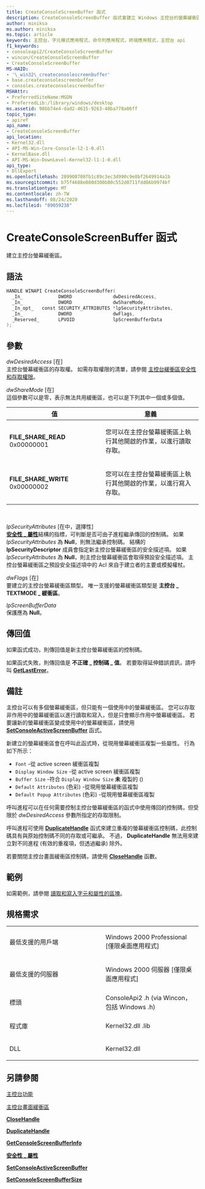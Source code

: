 ```yaml
---
title: CreateConsoleScreenBuffer 函式
description: CreateConsoleScreenBuffer 函式會建立 Windows 主控台的螢幕緩衝區。
author: miniksa
ms.author: miniksa
ms.topic: article
keywords: 主控台，字元模式應用程式，命令列應用程式，終端應用程式，主控台 api
f1_keywords:
- consoleapi2/CreateConsoleScreenBuffer
- wincon/CreateConsoleScreenBuffer
- CreateConsoleScreenBuffer
MS-HAID:
- '\_win32\_createconsolescreenbuffer'
- base.createconsolescreenbuffer
- consoles.createconsolescreenbuffer
MSHAttr:
- PreferredSiteName:MSDN
- PreferredLib:/library/windows/desktop
ms.assetid: 98bb74e4-dad2-4615-9263-48ba778a06ff
topic_type:
- apiref
api_name:
- CreateConsoleScreenBuffer
api_location:
- Kernel32.dll
- API-MS-Win-Core-Console-l2-1-0.dll
- KernelBase.dll
- API-MS-Win-DownLevel-Kernel32-l1-1-0.dll
api_type:
- DllExport
ms.openlocfilehash: 289908708fb1c89c3ec3d990c9e8bf2649914a1b
ms.sourcegitcommit: b75f4688e080d300b80c552d0711fdd86b9974bf
ms.translationtype: MT
ms.contentlocale: zh-TW
ms.lasthandoff: 08/24/2020
ms.locfileid: "89059238"
---
```

# <a name="createconsolescreenbuffer-function"></a>CreateConsoleScreenBuffer 函式


建立主控台螢幕緩衝區。

<a name="syntax"></a>語法
------

```C
HANDLE WINAPI CreateConsoleScreenBuffer(
  _In_             DWORD               dwDesiredAccess,
  _In_             DWORD               dwShareMode,
  _In_opt_   const SECURITY_ATTRIBUTES *lpSecurityAttributes,
  _In_             DWORD               dwFlags,
  _Reserved_       LPVOID              lpScreenBufferData
);
```

<a name="parameters"></a>參數
----------

*dwDesiredAccess* \[在\]  
主控台螢幕緩衝區的存取權。 如需存取權限的清單，請參閱 [主控台緩衝區安全性和存取權限](console-buffer-security-and-access-rights.md)。

*dwShareMode* \[在\]  
這個參數可以是零，表示無法共用緩衝區，也可以是下列其中一個或多個值。

<table>
<colgroup>
<col width="50%" />
<col width="50%" />
</colgroup>
<thead>
<tr class="header">
<th>值</th>
<th>意義</th>
</tr>
</thead>
<tbody>
<tr class="odd">
<td><span id="FILE_SHARE_READ"></span><span id="file_share_read"></span>
<strong>FILE_SHARE_READ</strong> 0x00000001</td>
<td><p>您可以在主控台螢幕緩衝區上執行其他開啟的作業，以進行讀取存取。</p></td>
</tr>
<tr class="even">
<td><span id="FILE_SHARE_WRITE"></span><span id="file_share_write"></span>
<strong>FILE_SHARE_WRITE</strong> 0x00000002</td>
<td><p>您可以在主控台螢幕緩衝區上執行其他開啟的作業，以進行寫入存取。</p></td>
</tr>
</tbody>
</table>

 

*lpSecurityAttributes* \[在中，選擇性\]  
[**安全性 \_ 屬性**](https://msdn.microsoft.com/library/windows/desktop/aa379560)結構的指標，可判斷是否可由子進程繼承傳回的控制碼。 如果 *lpSecurityAttributes* 為 **Null**，則無法繼承控制碼。 結構的 **lpSecurityDescriptor** 成員會指定新主控台螢幕緩衝區的安全描述項。 如果 *lpSecurityAttributes* 為 **Null**，則主控台螢幕緩衝區會取得預設安全描述項。 主控台螢幕緩衝區之預設安全描述項中的 Acl 來自于建立者的主要或模擬權杖。

*dwFlags* \[在\]  
要建立的主控台螢幕緩衝區類型。 唯一支援的螢幕緩衝區類型是 **主控台 \_ TEXTMODE \_ 緩衝區**。

*lpScreenBufferData*   
保護應為 **Null**。

<a name="return-value"></a>傳回值
------------

如果函式成功，則傳回值是新主控台螢幕緩衝區的控制碼。

如果函式失敗，則傳回值是 **不正確 \_ 控制碼 \_ 值**。 若要取得延伸錯誤資訊，請呼叫 [**GetLastError**](https://msdn.microsoft.com/library/windows/desktop/ms679360)。

<a name="remarks"></a>備註
-------

主控台可以有多個螢幕緩衝區，但只能有一個使用中的螢幕緩衝區。 您可以存取非作用中的螢幕緩衝區以進行讀取和寫入，但是只會顯示作用中螢幕緩衝區。 若要讓新的螢幕緩衝區變成使用中的螢幕緩衝區，請使用 [**SetConsoleActiveScreenBuffer**](setconsoleactivescreenbuffer.md) 函式。

新建立的螢幕緩衝區會在呼叫此函式時，從現用螢幕緩衝區複製一些屬性。 行為如下所示：
- `Font` -從 active screen 緩衝區複製
- `Display Window Size` -從 active screen 緩衝區複製
- `Buffer Size` -符合 `Display Window Size` **未** 複製的 () 
- `Default Attributes` (色彩) -從現用螢幕緩衝區複製
- `Default Popup Attributes` (色彩) -從現用螢幕緩衝區複製

呼叫進程可以在任何需要控制主控台螢幕緩衝區的函式中使用傳回的控制碼，但受限於 *dwDesiredAccess* 參數所指定的存取限制。

呼叫進程可使用 [**DuplicateHandle**](https://msdn.microsoft.com/library/windows/desktop/ms724251) 函式來建立重複的螢幕緩衝區控制碼，此控制碼具有與原始控制碼不同的存取或可繼承。 不過， **DuplicateHandle** 無法用來建立對不同進程 (有效的重複項，但透過繼承) 除外。

若要關閉主控台畫面緩衝區控制碼，請使用 [**CloseHandle**](https://msdn.microsoft.com/library/windows/desktop/ms724211) 函數。

<a name="examples"></a>範例
--------

如需範例，請參閱 [讀取和寫入字元和屬性的區塊](reading-and-writing-blocks-of-characters-and-attributes.md)。

<a name="requirements"></a>規格需求
------------

<table>
<colgroup>
<col width="50%" />
<col width="50%" />
</colgroup>
<tbody>
<tr class="odd">
<td><p>最低支援的用戶端</p></td>
<td><p>Windows 2000 Professional [僅限桌面應用程式]</p></td>
</tr>
<tr class="even">
<td><p>最低支援的伺服器</p></td>
<td><p>Windows 2000 伺服器 [僅限桌面應用程式]</p></td>
</tr>
<tr class="odd">
<td><p>標頭</p></td>
<td>ConsoleApi2 .h (via Wincon，包括 Windows .h) </td>
</tr>
<tr class="even">
<td><p>程式庫</p></td>
<td>Kernel32.dll .lib</td>
</tr>
<tr class="odd">
<td><p>DLL</p></td>
<td>Kernel32.dll</td>
</tr>
<tr class="even">
</tr>
<tr class="odd">
</tr>
<tr class="even">
</tr>
</tbody>
</table>

## <a name="span-idsee_alsospansee-also"></a><span id="see_also"></span>另請參閱


[主控台功能](console-functions.md)

[主控台畫面緩衝區](console-screen-buffers.md)

[**CloseHandle**](https://msdn.microsoft.com/library/windows/desktop/ms724211)

[**DuplicateHandle**](https://msdn.microsoft.com/library/windows/desktop/ms724251)

[**GetConsoleScreenBufferInfo**](getconsolescreenbufferinfo.md)

[**安全性 \_ 屬性**](https://msdn.microsoft.com/library/windows/desktop/aa379560)

[**SetConsoleActiveScreenBuffer**](setconsoleactivescreenbuffer.md)

[**SetConsoleScreenBufferSize**](setconsolescreenbuffersize.md)

 

 




